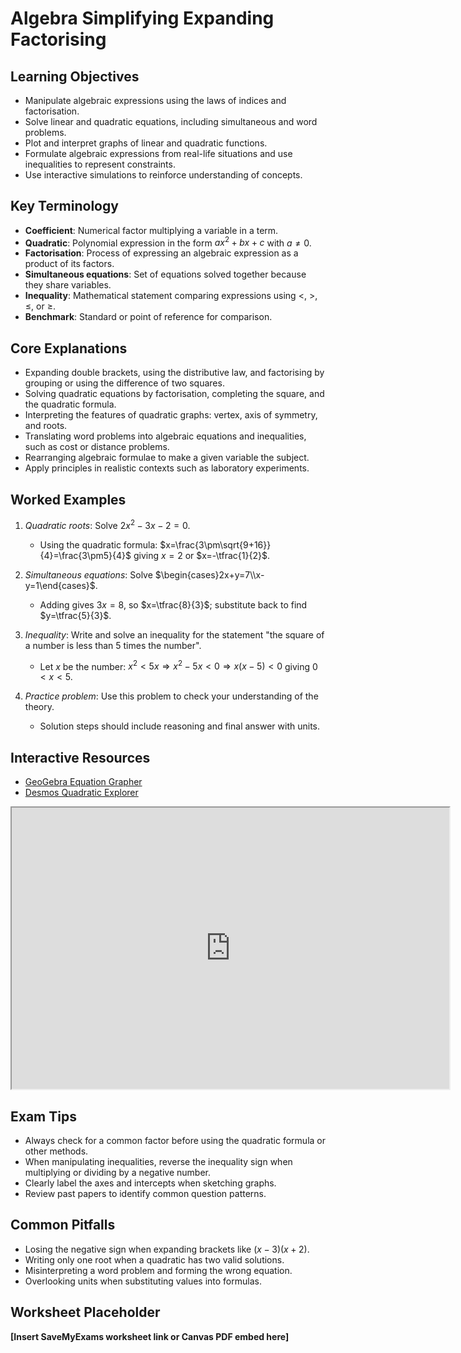 # Algebra Simplifying Expanding Factorising

## Learning Objectives
- Manipulate algebraic expressions using the laws of indices and factorisation.
- Solve linear and quadratic equations, including simultaneous and word problems.
- Plot and interpret graphs of linear and quadratic functions.
- Formulate algebraic expressions from real-life situations and use inequalities to represent constraints.
- Use interactive simulations to reinforce understanding of concepts.

## Key Terminology
- **Coefficient**: Numerical factor multiplying a variable in a term.
- **Quadratic**: Polynomial expression in the form $ax^2+bx+c$ with $a\ne0$.
- **Factorisation**: Process of expressing an algebraic expression as a product of its factors.
- **Simultaneous equations**: Set of equations solved together because they share variables.
- **Inequality**: Mathematical statement comparing expressions using <, >, ≤, or ≥.
- **Benchmark**: Standard or point of reference for comparison.

## Core Explanations
- Expanding double brackets, using the distributive law, and factorising by grouping or using the difference of two squares.
- Solving quadratic equations by factorisation, completing the square, and the quadratic formula.
- Interpreting the features of quadratic graphs: vertex, axis of symmetry, and roots.
- Translating word problems into algebraic equations and inequalities, such as cost or distance problems.
- Rearranging algebraic formulae to make a given variable the subject.
- Apply principles in realistic contexts such as laboratory experiments.

## Worked Examples
1. *Quadratic roots*: Solve $2x^2-3x-2=0$.
   - Using the quadratic formula: $x=\frac{3\pm\sqrt{9+16}}{4}=\frac{3\pm5}{4}$ giving $x=2$ or $x=-\tfrac{1}{2}$.
2. *Simultaneous equations*: Solve $\begin{cases}2x+y=7\\x-y=1\end{cases}$.
   - Adding gives $3x=8$, so $x=\tfrac{8}{3}$; substitute back to find $y=\tfrac{5}{3}$.
3. *Inequality*: Write and solve an inequality for the statement "the square of a number is less than 5 times the number".
   - Let $x$ be the number: $x^2<5x \Rightarrow x^2-5x<0 \Rightarrow x(x-5)<0$ giving $0<x<5$.

4. *Practice problem*: Use this problem to check your understanding of the theory.
   - Solution steps should include reasoning and final answer with units.
## Interactive Resources
- [GeoGebra Equation Grapher](https://www.geogebra.org/graphing)
- [Desmos Quadratic Explorer](https://www.desmos.com/calculator/qqdjy1zewp)
<iframe src="https://www.desmos.com/calculator/qqdjy1zewp?embed" width="700" height="450" title="Interactive simulation" loading="lazy"></iframe>

## Exam Tips
- Always check for a common factor before using the quadratic formula or other methods.
- When manipulating inequalities, reverse the inequality sign when multiplying or dividing by a negative number.
- Clearly label the axes and intercepts when sketching graphs.
- Review past papers to identify common question patterns.

## Common Pitfalls
- Losing the negative sign when expanding brackets like $(x-3)(x+2)$.
- Writing only one root when a quadratic has two valid solutions.
- Misinterpreting a word problem and forming the wrong equation.
- Overlooking units when substituting values into formulas.

## Worksheet Placeholder
**[Insert SaveMyExams worksheet link or Canvas PDF embed here]**
